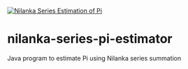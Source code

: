 [![Nilanka Series Estimation of Pi](https://github.com/pedalPusher68/nilanka-series-pi-estimator/actions/workflows/gradle.yml/badge.svg)](https://github.com/pedalPusher68/nilanka-series-pi-estimator/actions/workflows/gradle.yml)

# nilanka-series-pi-estimator
Java program to estimate Pi using Nilanka series summation
